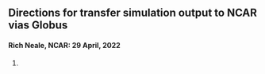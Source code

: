 
## Directions for transfer simulation output to NCAR vias Globus
#### Rich Neale, NCAR: 29 April, 2022

1. 
